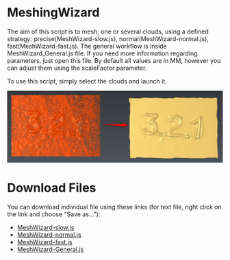 # MeshingWizard

The aim of this script is to mesh, one or several clouds, using a defined strategy: precise(MeshWizard-slow.js), normal(MeshWizard-normal.js), fast(MeshWizard-fast.js).
The general workflow is inside MeshWizard_General.js file. If you need more information regarding parameters, just open this file.
By default all values are in MM, however you can adjust them using the scaleFactor parameter.

To use this script, simply select the clouds and launch it. 

![alt text](./ScreenShot1.png "screenshot1")

# Download Files

You can download individual file using these links (for text file, right click on the link and choose "Save as..."):

- [MeshWizard-slow.js](./MeshWizard-slow.js)
- [MeshWizard-normal.js](./MeshWizard-normal.js)
- [MeshWizard-fast.js](./MeshWizard-fast.js)
- [MeshWizard-General.js](./MeshWizard_General.js)